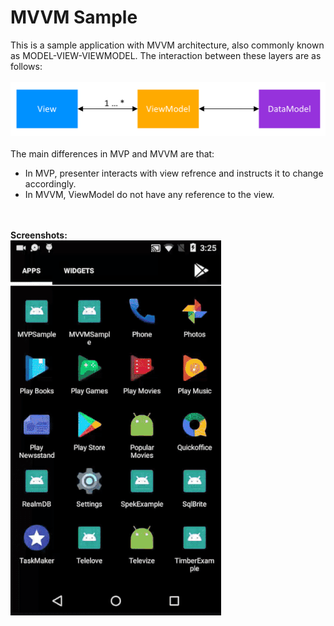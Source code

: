 # MVVM Sample
This is a sample application with MVVM architecture, also commonly known as MODEL-VIEW-VIEWMODEL. The interaction between these layers are as follows: 
<br><br>
<img src="mvvmLayers.png"/>
<br><br>
The main differences in MVP and MVVM are that:
<UL>
<LI>In MVP, presenter interacts with view refrence and instructs it to change accordingly.</LI>
<LI>In MVVM, ViewModel do not have any reference to the view.</LI>
</UL>
<br><br>
<b>Screenshots:</b>
<br>
<img src="mvvm.gif"/>
